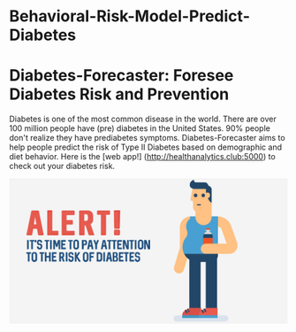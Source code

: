 # Behavioral-Risk-Model-Predict-Diabetes
# Diabetes-Forecaster: Foresee Diabetes Risk and Prevention

Diabetes is one of the most common disease in the world. There are over 100 million people have (pre) diabetes in the United States. 90% people don't realize they have prediabetes symptoms. Diabetes-Forecaster aims to help people predict the risk of Type II Diabetes based on demographic and diet behavior. Here is the [web app!] (http://healthanalytics.club:5000) to check out your diabetes risk.

![Profile image](images/Risk_of_Diabetes.jpg)



